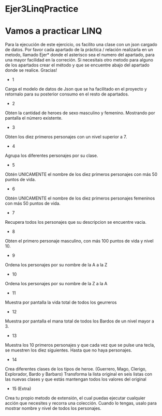 # Ejer3LinqPractice
# Vamos a practicar LINQ

Para la ejecución de este ejercicio, os facilito una clase con un json cargado de datos.
Por favor cada apartado de la práctica / relación realizarla en un metodo, llamado Ejer* donde el asterisco sea el numero del apartado, 
para una mayor facilidad en la correción. Si necesitais otro metodo para alguno de los apartados crear el método y que se encuentre abajo
del apartado donde se realice. Gracias!

- 1 

Carga el modelo de datos de Json que se ha facilitado en el proyecto y retornalo para su posterior consumo en el resto de apartados.

- 2

Obten la cantidad de heroes de sexo masculino y femenino. Mostrando por pantalla el número existente.

- 3

Obten los diez primeros personajes con un nivel superior a 7. 

- 4 

Agrupa los diferentes personajes por su clase. 

- 5

Obtén UNICAMENTE el nombre de los diez primeros personajes con más 50 puntos de vida.

- 6 

Obtén UNICAMENTE el nombre de los diez primeros personajes femeninos con más 50 puntos de vida.

- 7 

Recupera todos los personajes que su descripcion se encuentre vacia.

- 8 

Obten el primero personaje masculino, con más 100 puntos de vida y nivel 10.

- 9 

Ordena los personajes por su nombre de la A a la Z

- 10 

Ordena los personajes por su nombre de la Z a la A

- 11 

Muestra por pantalla la vida total de todos los geurreros

- 12

Muestra por pantalla el mana total de todos los Bardos de un nivel mayor a 3.

- 13

Muestra los 10 primeros personajes y que cada vez que se pulse una tecla, se muestren los diez siguientes. Hasta que no haya personajes.

- 14

Crea diferentes clases de los tipos de heroe. (Guerrero, Mago, Clerigo, Explorador, Bardo y Barbaro) Transforma la lista original en 
seis listas con las nuevas clases y que estás mantengan todos los valores del original

- 15 (Extra)

Crea tu propio metodo de extensión, el cual puedas ejecutar cualquier acción que necesites y recorra una colección. Cuando lo tengas, 
usalo para mostrar nombre y nivel de todos los personajes.
